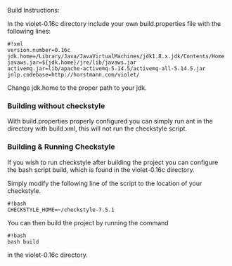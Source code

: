 Build Instructions:

In the violet-0.16c directory include your own build.properties file with the following lines:

```
#!xml
version.number=0.16c
jdk.home=/Library/Java/JavaVirtualMachines/jdk1.8.x.jdk/Contents/Home
javaws.jar=${jdk.home}/jre/lib/javaws.jar
activemq.jar=lib/apache-activemq-5.14.5/activemq-all-5.14.5.jar
jnlp.codebase=http://horstmann.com/violet/

```

Change jdk.home to the proper path to your jdk.


### Building without checkstyle ###
With build.properties properly configured you can simply run ant in the directory with build.xml, this will not run the checkstyle script.

### Building & Running Checkstyle ###
If you wish to run checkstyle after building the project you can configure the bash script build, which is found in the violet-0.16c directory. 

Simply modify the following line of the script to the location of your checkstyle.

```
#!bash
CHECKSTYLE_HOME=~/checkstyle-7.5.1
```

You can then build the project by running the command 
```
#!bash
bash build

```
in the violet-0.16c directory.